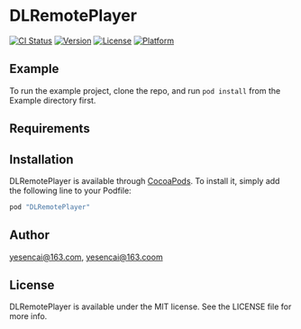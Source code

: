 # DLRemotePlayer

[![CI Status](http://img.shields.io/travis/yesencai@163.com/DLRemotePlayer.svg?style=flat)](https://travis-ci.org/yesencai@163.com/DLRemotePlayer)
[![Version](https://img.shields.io/cocoapods/v/DLRemotePlayer.svg?style=flat)](http://cocoapods.org/pods/DLRemotePlayer)
[![License](https://img.shields.io/cocoapods/l/DLRemotePlayer.svg?style=flat)](http://cocoapods.org/pods/DLRemotePlayer)
[![Platform](https://img.shields.io/cocoapods/p/DLRemotePlayer.svg?style=flat)](http://cocoapods.org/pods/DLRemotePlayer)

## Example

To run the example project, clone the repo, and run `pod install` from the Example directory first.

## Requirements

## Installation

DLRemotePlayer is available through [CocoaPods](http://cocoapods.org). To install
it, simply add the following line to your Podfile:

```ruby
pod "DLRemotePlayer"
```

## Author

yesencai@163.com, yesencai@163.coom

## License

DLRemotePlayer is available under the MIT license. See the LICENSE file for more info.
